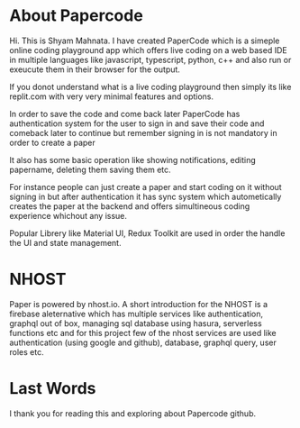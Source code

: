 # About Papercode
Hi. This is Shyam Mahnata. I have created PaperCode which is a simeple online coding playground app which offers live coding on a web based IDE in multiple languages like javascript, typescript, python, c++ and also run or exeucute them in their browser for the output.

If you donot understand what is a live coding playground then simply its like replit.com with very very minimal features and options.

In order to save the code and come back later PaperCode has authentication system for the user to sign in and save their code and comeback later to continue but remember signing in is not mandatory in order to create a paper

It also has some basic operation like showing notifications, editing papername, deleting them saving them etc.

For instance people can just create a paper and start coding on it without signing in but after authentication it has sync system which autometically creates the paper at the backend and offers simultineous coding experience whichout any issue.

Popular Librery like Material UI, Redux Toolkit are used in order the handle the UI and state management.

# NHOST
Paper is powered by nhost.io. A short introduction for the NHOST is a firebase aleternative which has multiple services like authentication, graphql out of box, managing sql database using hasura, serverless functions etc and for this project few of the nhost services are used like authentication (using google and github), database, graphql query, user roles etc.

# Last Words

I thank you for reading this and exploring about Papercode github.
